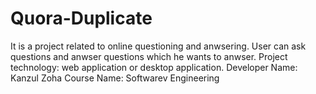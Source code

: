 # Quora-Duplicate
It is a project related to online questioning and anwsering. User can ask questions and anwser questions which he wants to anwser.
Project technology: web application or desktop application.
Developer Name: Kanzul Zoha
Course Name: Softwarev Engineering
